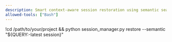 ```yaml
---
description: Smart context-aware session restoration using semantic search
allowed-tools: ["Bash"]
---
```


!cd /path/to/your/project && python session_manager.py restore --semantic "${QUERY:-latest session}"